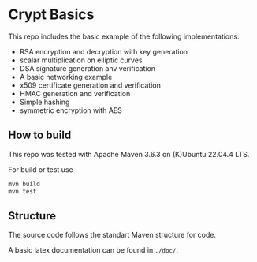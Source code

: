 # Crypt Basics

This repo includes the basic example of the following implementations:
 * RSA encryption and decryption with key generation
 * scalar multiplication on elliptic curves
 * DSA signature generation anv verification
 * A basic networking example
 * x509 certificate generation and verification
 * HMAC generation and verification
 * Simple hashing
 * symmetric encryption with AES

## How to build

This repo was tested with Apache Maven 3.6.3 on (K)Ubuntu 22.04.4 LTS.

For build or test use

```sh
mvn build
mvn test
```

## Structure

The source code follows the standart Maven structure for code.

A basic latex documentation can be found in `./doc/`.